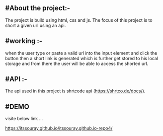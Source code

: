 #About the project:-
--------------------
The project is build using html, css and js. The focus of this project is to short a given url using an api.


#working :-
-------------
when the user type or paste a valid url into the input element and click the button then a short 
link is generated which is further get stored to his local storage and from there the user will be able
to access the shorted url.

#API :-
----
The api used in this project is shrtcode api (https://shrtco.de/docs/).

#DEMO
-----------
visite below link ...

https://itssouray.github.io/itssouray.github.io-repo4/
